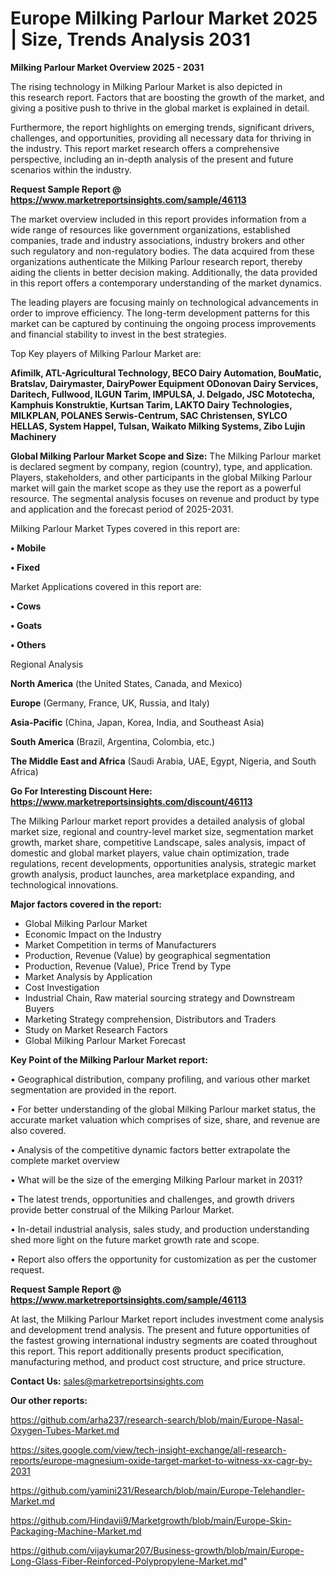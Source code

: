 # Europe Milking Parlour Market 2025 | Size, Trends Analysis 2031

<Strong> Milking Parlour Market Overview 2025 - 2031</strong>

The rising technology in Milking Parlour Market is also depicted in this research report. Factors that are boosting the growth of the market, and giving a positive push to thrive in the global market is explained in detail.

Furthermore, the report highlights on emerging trends, significant drivers, challenges, and opportunities, providing all necessary data for thriving in the industry. This report market research offers a comprehensive perspective, including an in-depth analysis of the present and future scenarios within the industry.

<strong>Request Sample Report @ <a href=https://www.marketreportsinsights.com/sample/46113>https://www.marketreportsinsights.com/sample/46113</a></strong>

The market overview included in this report provides information from a wide range of resources like government organizations, established companies, trade and industry associations, industry brokers and other such regulatory and non-regulatory bodies. The data acquired from these organizations authenticate the Milking Parlour research report, thereby aiding the clients in better decision making. Additionally, the data provided in this report offers a contemporary understanding of the market dynamics.

The leading players are focusing mainly on technological advancements in order to improve efficiency. The long-term development patterns for this market can be captured by continuing the ongoing process improvements and financial stability to invest in the best strategies.

Top Key players of Milking Parlour Market are:

<strong>Afimilk, ATL-Agricultural Technology, BECO Dairy Automation, BouMatic, Bratslav, Dairymaster, DairyPower Equipment ODonovan Dairy Services, Daritech, Fullwood, ILGUN Tarim, IMPULSA, J. Delgado, JSC Mototecha, Kamphuis Konstruktie, Kurtsan Tarim, LAKTO Dairy Technologies, MILKPLAN, POLANES Serwis-Centrum, SAC Christensen, SYLCO HELLAS, System Happel, Tulsan, Waikato Milking Systems, Zibo Lujin Machinery</strong>

<strong><b>Global Milking Parlour Market Scope and Size:</b></strong>
The Milking Parlour market is declared segment by company, region (country), type, and application. Players, stakeholders, and other participants in the global Milking Parlour market will gain the market scope as they use the report as a powerful resource. The segmental analysis focuses on revenue and product by type and application and the forecast period of 2025-2031.

Milking Parlour Market Types covered in this report are:

<strong>•  Mobile

•  Fixed</strong>

Market Applications covered in this report are:

<strong>•  Cows

•  Goats

•  Others</strong> 

Regional Analysis

<strong>North America</strong> (the United States, Canada, and Mexico)

<strong>Europe</strong> (Germany, France, UK, Russia, and Italy)

<strong>Asia-Pacific</strong> (China, Japan, Korea, India, and Southeast Asia)

<strong>South America</strong> (Brazil, Argentina, Colombia, etc.)

<strong>The Middle East and Africa</strong> (Saudi Arabia, UAE, Egypt, Nigeria, and South Africa)

<strong>Go For Interesting Discount Here: <a href=https://www.marketreportsinsights.com/discount/46113>https://www.marketreportsinsights.com/discount/46113</a></strong>

The Milking Parlour market report provides a detailed analysis of global market size, regional and country-level market size, segmentation market growth, market share, competitive Landscape, sales analysis, impact of domestic and global market players, value chain optimization, trade regulations, recent developments, opportunities analysis, strategic market growth analysis, product launches, area marketplace expanding, and technological innovations.

<strong><b>Major factors covered in the report:</b></strong>
<ul>
  <li>Global Milking Parlour Market </li>
  <li>Economic Impact on the Industry</li>
  <li>Market Competition in terms of Manufacturers</li>
  <li>Production, Revenue (Value) by geographical segmentation</li>
  <li>Production, Revenue (Value), Price Trend by Type</li>
  <li>Market Analysis by Application</li>
  <li>Cost Investigation</li>
  <li>Industrial Chain, Raw material sourcing strategy and Downstream Buyers</li>
  <li>Marketing Strategy comprehension, Distributors and Traders</li>
  <li>Study on Market Research Factors</li>
  <li>Global Milking Parlour Market Forecast</li>
</ul>

<strong><b>Key Point of the Milking Parlour Market report:</b></strong>

• Geographical distribution, company profiling, and various other market segmentation are provided in the report.

• For better understanding of the global Milking Parlour market status, the accurate market valuation which comprises of size, share, and revenue are also covered.

• Analysis of the competitive dynamic factors better extrapolate the complete market overview

• What will be the size of the emerging Milking Parlour market in 2031?

• The latest trends, opportunities and challenges, and growth drivers provide better construal of the Milking Parlour Market.

• In-detail industrial analysis, sales study, and production understanding shed more light on the future market growth rate and scope.

• Report also offers the opportunity for customization as per the customer request.

<strong>Request Sample Report @ <a href=https://www.marketreportsinsights.com/sample/46113>https://www.marketreportsinsights.com/sample/46113</a></strong>

At last, the Milking Parlour Market report includes investment come analysis and development trend analysis. The present and future opportunities of the fastest growing international industry segments are coated throughout this report. This report additionally presents product specification, manufacturing method, and product cost structure, and price structure.

<strong>Contact Us:</strong>
sales@marketreportsinsights.com

<strong>Our other reports:</strong>

<a href=https://github.com/arha237/research-search/blob/main/Europe-Nasal-Oxygen-Tubes-Market.md>https://github.com/arha237/research-search/blob/main/Europe-Nasal-Oxygen-Tubes-Market.md</a>

<a href=https://sites.google.com/view/tech-insight-exchange/all-research-reports/europe-magnesium-oxide-target-market-to-witness-xx-cagr-by-2031>https://sites.google.com/view/tech-insight-exchange/all-research-reports/europe-magnesium-oxide-target-market-to-witness-xx-cagr-by-2031</a>

<a href=https://github.com/yamini231/Research/blob/main/Europe-Telehandler-Market.md>https://github.com/yamini231/Research/blob/main/Europe-Telehandler-Market.md</a>

<a href=https://github.com/Hindavii9/Marketgrowth/blob/main/Europe-Skin-Packaging-Machine-Market.md>https://github.com/Hindavii9/Marketgrowth/blob/main/Europe-Skin-Packaging-Machine-Market.md</a>

<a href=https://github.com/vijaykumar207/Business-growth/blob/main/Europe-Long-Glass-Fiber-Reinforced-Polypropylene-Market.md>https://github.com/vijaykumar207/Business-growth/blob/main/Europe-Long-Glass-Fiber-Reinforced-Polypropylene-Market.md</a>"
